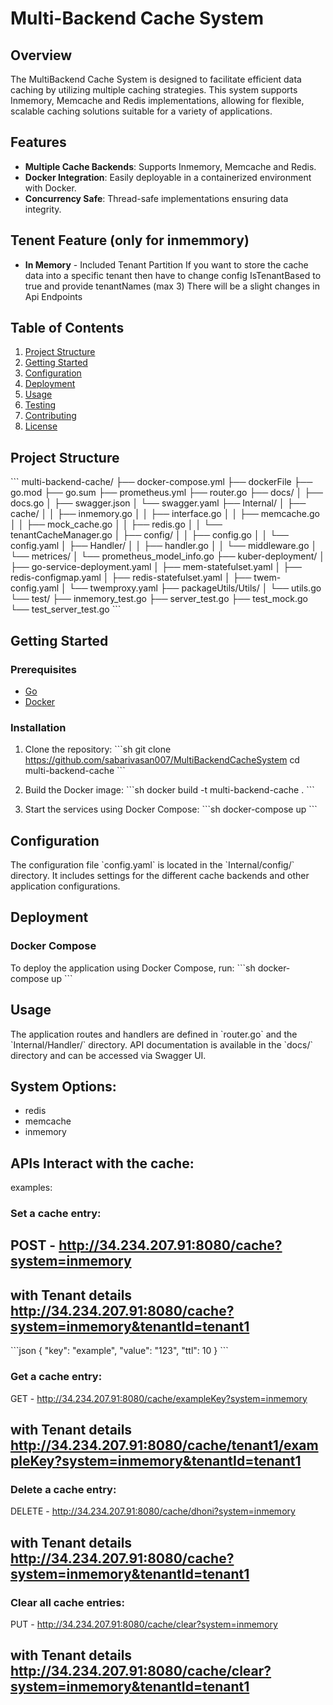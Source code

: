 
# Multi-Backend Cache System

## Overview
The MultiBackend Cache System is designed to facilitate efficient data caching by utilizing multiple caching strategies. 
This system supports Inmemory, Memcache and Redis implementations, allowing for flexible, scalable caching solutions suitable for a variety of applications.
 
## Features
- **Multiple Cache Backends**: Supports Inmemory, Memcache and Redis.
- **Docker Integration**: Easily deployable in a containerized environment with Docker.
- **Concurrency Safe**: Thread-safe implementations ensuring data integrity.

## Tenent Feature (only for inmemmory)
- **In Memory** - Included Tenant Partition
If you want to store the cache data into a specific tenant then have to change config IsTenantBased to true and provide tenantNames (max 3)
There will be a slight changes in Api Endpoints
## Table of Contents

1. [Project Structure](#project-structure)
2. [Getting Started](#getting-started)
3. [Configuration](#configuration)
4. [Deployment](#deployment)
5. [Usage](#usage)
6. [Testing](#testing)
7. [Contributing](#contributing)
8. [License](#license)

## Project Structure

\`\`\`
multi-backend-cache/
├── docker-compose.yml
├── dockerFile
├── go.mod
├── go.sum
├── prometheus.yml
├── router.go
├── docs/
│   ├── docs.go
│   ├── swagger.json
│   └── swagger.yaml
├── Internal/
│   ├── cache/
│   │   ├── inmemory.go
│   │   ├── interface.go
│   │   ├── memcache.go
│   │   ├── mock_cache.go
│   │   ├── redis.go
│   │   └── tenantCacheManager.go
│   ├── config/
│   │   ├── config.go
│   │   └── config.yaml
│   ├── Handler/
│   │   ├── handler.go
│   │   └── middleware.go
│   └── metrices/
│       └── prometheus_model_info.go
├── kuber-deployment/
│   ├── go-service-deployment.yaml
│   ├── mem-statefulset.yaml
│   ├── redis-configmap.yaml
│   ├── redis-statefulset.yaml
│   ├── twem-config.yaml
│   └── twemproxy.yaml
├── packageUtils/Utils/
│   └── utils.go
└── test/
    ├── inmemory_test.go
    ├── server_test.go
    ├── test_mock.go
    └── test_server_test.go
\`\`\`

## Getting Started

### Prerequisites

- [Go](https://golang.org/dl/)
- [Docker](https://www.docker.com/products/docker-desktop)

### Installation

1. Clone the repository:
   \`\`\`sh
   git clone https://github.com/sabarivasan007/MultiBackendCacheSystem
   cd multi-backend-cache
   \`\`\`

2. Build the Docker image:
   \`\`\`sh
   docker build -t multi-backend-cache .
   \`\`\`

3. Start the services using Docker Compose:
   \`\`\`sh
   docker-compose up
   \`\`\`

## Configuration

The configuration file \`config.yaml\` is located in the \`Internal/config/\` directory. It includes settings for the different cache backends and other application configurations.

## Deployment

### Docker Compose

To deploy the application using Docker Compose, run:
\`\`\`sh
docker-compose up
\`\`\`


## Usage

The application routes and handlers are defined in \`router.go\` and the \`Internal/Handler/\` directory. API documentation is available in the \`docs/\` directory and can be accessed via Swagger UI.



## System Options:
- redis
- memcache
- inmemory

## APIs Interact with the cache:
examples:

### Set a cache entry:
## POST - http://34.234.207.91:8080/cache?system=inmemory
## with Tenant details  http://34.234.207.91:8080/cache?system=inmemory&tenantId=tenant1
\`\`\`json
{
    "key": "example", 
    "value": "123",
    "ttl": 10
}
\`\`\`

### Get a cache entry:
GET - http://34.234.207.91:8080/cache/exampleKey?system=inmemory
## with Tenant details  http://34.234.207.91:8080/cache/tenant1/exampleKey?system=inmemory&tenantId=tenant1

### Delete a cache entry:
DELETE - http://34.234.207.91:8080/cache/dhoni?system=inmemory
## with Tenant details  http://34.234.207.91:8080/cache?system=inmemory&tenantId=tenant1


### Clear all cache entries:
PUT - http://34.234.207.91:8080/cache/clear?system=inmemory
## with Tenant details  http://34.234.207.91:8080/cache/clear?system=inmemory&tenantId=tenant1



